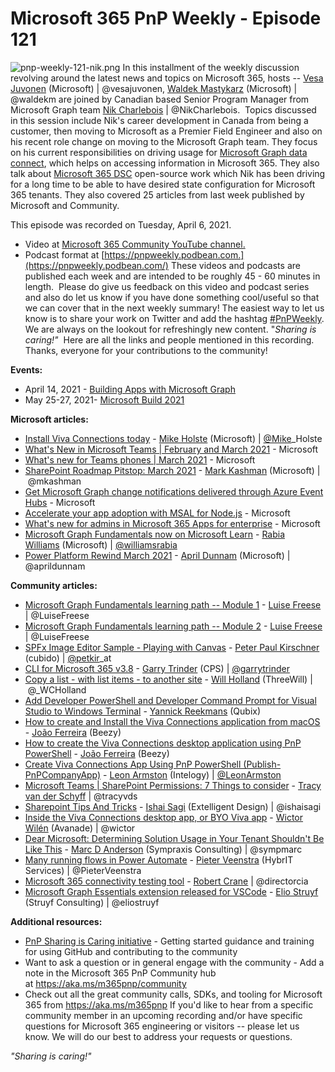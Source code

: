 # Microsoft 365 PnP Weekly - Episode 121

![pnp-weekly-121-nik.png](https://techcommunity.microsoft.com/t5/image/serverpage/image-id/270540iAE11A30048503691/image-size/large?v=v2&px=999 "pnp-weekly-121-nik.png")
In this installment of the weekly discussion revolving around the latest
news and topics on Microsoft 365, hosts -- [Vesa
Juvonen](http://twitter.com/vesajuvonen) (Microsoft) \|
\@vesajuvonen, [Waldek
Mastykarz](http://twitter.com/waldekm) (Microsoft) \| \@waldekm are
joined by Canadian based Senior Program Manager from Microsoft Graph
team [Nik Charlebois](https://twitter.com/NikCharlebois) \|
\@NikCharlebois. 
Topics discussed in this session include Nik\'s career development in
Canada from being a customer, then moving to Microsoft as a Premier
Field Engineer and also on his recent role change on moving to the
Microsoft Graph team. They focus on his current responsibilities on
driving usage for [Microsoft Graph data
connect](https://docs.microsoft.com/en-us/graph/data-connect-overview),
which helps on accessing information in Microsoft 365. They also talk
about [Microsoft 365 DSC](https://microsoft365dsc.com/) open-source work
which Nik has been driving for a long time to be able to have desired
state configuration for Microsoft 365 tenants.
They also covered 25 articles from last week published by Microsoft and
Community.

This episode was recorded on Tuesday, April 6, 2021.
-   Video at [Microsoft 365 Community YouTube
    channel.](https://aka.ms/m365pnp-videos)
-   Podcast format at
    [https://pnpweekly.podbean.com.](https://pnpweekly.podbean.com/)
These videos and podcasts are published each week and are intended to be
roughly 45 - 60 minutes in length.  Please do give us feedback on this
video and podcast series and also do let us know if you have done
something cool/useful so that we can cover that in the next weekly
summary! The easiest way to let us know is to share your work on Twitter
and add the hashtag
[#PnPWeekly](https://twitter.com/search?q=%23pnpweekly). We are always
on the lookout for refreshingly new content. "*Sharing is caring!"* 
Here are all the links and people mentioned in this recording. Thanks,
everyone for your contributions to the community!

**Events:**
-   April 14, 2021 - [Building Apps with Microsoft
    Graph](https://learntogether-graph.splashthat.com/)
-   May 25-27, 2021- [Microsoft Build
    2021](https://mybuild.microsoft.com/)



**Microsoft articles:**
-   [Install Viva Connections
    today](https://techcommunity.microsoft.com/t5/microsoft-viva-blog/install-viva-connections-today/ba-p/2245410) -
    [Mike Holste](https://twitter.com/Mike_Holste) (Microsoft)
    \| [\@Mike](/t5/user/viewprofilepage/user-id/18377)\_Holste
-   [What's New in Microsoft Teams \| February and March
    2021](https://techcommunity.microsoft.com/t5/microsoft-teams-blog/what-s-new-in-microsoft-teams-february-and-march-2021/ba-p/2245944) -
    Microsoft
-   [What's new for Teams phones \| March
    2021](https://techcommunity.microsoft.com/t5/microsoft-teams-blog/what-s-new-for-teams-phones-march-2021/ba-p/2238485) -
    Microsoft
-   [SharePoint Roadmap Pitstop: March
    2021](https://techcommunity.microsoft.com/t5/microsoft-sharepoint-blog/sharepoint-roadmap-pitstop-march-2021/ba-p/2245785) -
    [Mark Kashman](https://twitter.com/mkashman) (Microsoft)
    \| \@mkashman
-   [Get Microsoft Graph change notifications delivered through Azure
    Event
    Hubs](https://developer.microsoft.com/en-us/microsoft-365/blogs/get-microsoft-graph-change-notifications-delivered-through-azure-event-hubs/) -
    Microsoft
-   [Accelerate your app adoption with MSAL for
    Node.js](https://developer.microsoft.com/en-us/microsoft-365/blogs/accelerate-your-app-adoption-with-msal-for-node-js/) -
    Microsoft
-   [What's new for admins in Microsoft 365 Apps for
    enterprise](https://techcommunity.microsoft.com/t5/microsoft-365-blog/what-s-new-for-admins-in-microsoft-365-apps-for-enterprise/ba-p/2236079) -
    Microsoft
-   [Microsoft Graph Fundamentals now on Microsoft
    Learn](https://techcommunity.microsoft.com/t5/microsoft-365-blog/microsoft-graph-fundamentals-now-on-microsoft-learn/ba-p/2242964) -
    [Rabia Williams](https://twitter.com/williamsrabia) (Microsoft)
    \| [\@williamsrabia](/t5/user/viewprofilepage/user-id/792201)
-   [Power Platform Rewind March
    2021](https://www.sharepointsiren.com/2021/04/power-platform-rewind-march-2021/) -
    [April Dunnam](https://twitter.com/aprildunnam) (Microsoft) \|
    \@aprildunnam


**Community articles:**
-   [Microsoft Graph Fundamentals learning path -- Module
    1](https://techcommunity.microsoft.com/t5/microsoft-365-pnp-blog/microsoft-graph-fundamentals-learning-path-module-1/ba-p/2249800)
    - [Luise Freese](https://twitter.com/LuiseFreese) \| \@LuiseFreese
-   [Microsoft Graph Fundamentals learning path -- Module
    2](https://techcommunity.microsoft.com/t5/microsoft-365-pnp-blog/microsoft-graph-fundamentals-learning-path-module-2/ba-p/2253924)
    - [Luise Freese](https://twitter.com/LuiseFreese) \| \@LuiseFreese
-   [SPFx Image Editor Sample - Playing with
    Canvas](https://techcommunity.microsoft.com/t5/microsoft-365-pnp-blog/spfx-image-editor-sample-playing-with-canvas/ba-p/2232131)
    - [Peter Paul Kirschner](https://twitter.com/petkir_at) (cubido)
    \| [\@petkir](/t5/user/viewprofilepage/user-id/1003898)\_at
-   [CLI for Microsoft 365
    v3.8](https://techcommunity.microsoft.com/t5/microsoft-365-pnp-blog/cli-for-microsoft-365-v3-8/ba-p/2245593) -
    [Garry Trinder](https://twitter.com/garrytrinder) (CPS)
    \| [\@garrytrinder](/t5/user/viewprofilepage/user-id/716447)
-   [Copy a list - with list items - to another
    site](https://techcommunity.microsoft.com/t5/microsoft-365-pnp-blog/copy-a-list-with-list-items-to-another-site/ba-p/2248892) -
    [Will Holland](https://twitter.com/_WCHolland) (ThreeWill)
    \| \@\_WCHolland
-   [Add Developer PowerShell and Developer Command Prompt for Visual
    Studio to Windows
    Terminal](https://techcommunity.microsoft.com/t5/microsoft-365-pnp-blog/add-developer-powershell-and-developer-command-prompt-for-visual/ba-p/2243078) -
    [Yannick Reekmans](https://twitter.com/YannickReekmans) (Qubix)
-   [How to create and Install the Viva Connections application from
    macOS](https://sharepoint.handsontek.net/2021/04/05/create-install-viva-connections-application-macos/)
    - [João Ferreira](https://twitter.com/Joao12Ferreira) (Beezy)
-   [How to create the Viva Connections desktop application using PnP
    PowerShell](https://sharepoint.handsontek.net/2021/04/04/create-viva-connections-desktop-application-using-pnp-powershell/)
    - [João Ferreira](https://twitter.com/Joao12Ferreira) (Beezy)
-   [Create Viva Connections App Using PnP PowerShell
    (Publish-PnPCompanyApp)](https://www.leonarmston.com/2021/04/create-viva-connections-app-using-pnp-powershell/) -
    [Leon Armston](https://twitter.com/LeonArmston) (Intelogy)
    \| [\@LeonArmston](/t5/user/viewprofilepage/user-id/855621)
-   [Microsoft Teams \| SharePoint Permissions: 7 Things to
    consider](https://tracyvanderschyff.com/2021/04/03/microsoft-teams-sharepoint-permissions-7-things-to-consider/)
    - [Tracy van der Schyff](https://twitter.com/tracyvds) \| \@tracyvds
-   [Sharepoint Tips And Tricks](http://www.sharepoint-tips.com/)
    - [Ishai Sagi](https://twitter.com/ishaisagi) (Extelligent Design)
    \| \@ishaisagi
-   [Inside the Viva Connections desktop app, or BYO Viva
    app](https://www.wictorwilen.se/blog/inside-the-viva-connections-desktop-app/?utm_source=feedburner&utm_medium=feed&utm_campaign=Feed%3A+WictorWilen+%28Wictor+Wil%C3%A9n%29) -
    [Wictor Wilén](https://twitter.com/wictor) (Avanade) \| \@wictor
-   [Dear Microsoft: Determining Solution Usage in Your Tenant Shouldn't
    Be Like
    This](https://sympmarc.com/2021/04/01/dear-microsoft-determining-solution-usage-in-your-tenant-shouldnt-be-like-this/) -
    [Marc D Anderson](https://twitter.com/sympmarc) (Sympraxis
    Consulting) \| \@sympmarc
-   [Many running flows in Power
    Automate](https://sharepains.com/2021/04/01/many-running-flows-in-power-automate/) -
    [Pieter Veenstra](https://twitter.com/PieterVeenstra) (HybrIT
    Services) \| \@PieterVeenstra
-   [Microsoft 365 connectivity testing
    tool](https://regarding365.com/microsoft-365-connectivity-testing-tool-1cdc8b97745e) -
    [Robert Crane](https://twitter.com/directorcia) \| \@directorcia
-   [Microsoft Graph Essentials extension released for
    VSCode](https://www.eliostruyf.com/microsoft-graph-essentials-extension-released-vscode/?utm_source=feedburner&utm_medium=feed&utm_campaign=Feed%3A+estruyf+%28Elio+Struyf%29) -
    [Elio Struyf](https://twitter.com/eliostruyf) (Struyf Consulting)
    \| \@eliostruyf

**Additional resources:**
-   [PnP Sharing is Caring
    initiative](https://aka.ms/sharing-is-caring) - Getting started
    guidance and training for using GitHub and contributing to the
    community
-   Want to ask a question or in general engage with the community - Add
    a note in the Microsoft 365 PnP Community hub
    at <https://aka.ms/m365pnp/community>
-   Check out all the great community calls, SDKs, and tooling for
    Microsoft 365 from <https://aka.ms/m365pnp>
If you'd like to hear from a specific community member in an upcoming
recording and/or have specific questions for Microsoft 365 engineering
or visitors -- please let us know. We will do our best to address your
requests or questions.

*\"Sharing is caring!\"*
